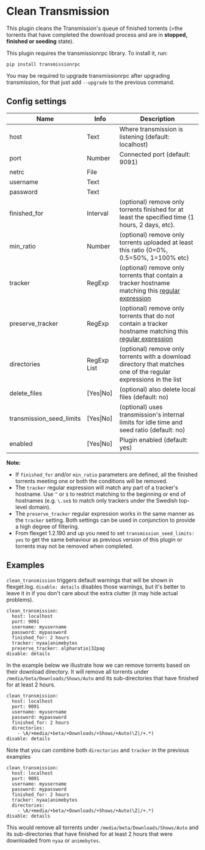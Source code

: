 # Clean Transmission
This plugin cleans the Transmission's queue of finished torrents (=the torrents that have completed the download process and are in **stopped, finished or seeding** state).

This plugin requires the transmissionrpc library. To install it, run:

```
pip install transmissionrpc
```

You may be required to upgrade transmissionrpc after upgrading transmission, for that just add `--upgrade` to the previous command.

## Config settings

| **Name** | **Info** | **Description** |
| --- | --- | --- |
| host | Text | Where transmission is listening (default: localhost) |
| port | Number | Connected port (default: 9091) |
| netrc | File |  |
| username | Text |  |
| password | Text |  |
| finished_for | Interval | (optional) remove only torrents finished for at least the specified time (1 hours, 2 days, etc). |
| min_ratio | Number | (optional) remove only torrents uploaded at least this ratio (0=0%, 0.5=50%, 1=100% etc) |
| tracker | RegExp | (optional) remove only torrents that contain a tracker hostname matching this [regular expression](https://docs.python.org/2/library/re.html#regular-expression-syntax) |
| preserve_tracker | RegExp | (optional) remove only torrents that do not contain a tracker hostname matching this [regular expression](https://docs.python.org/2/library/re.html#regular-expression-syntax) |
| directories | RegExp List | (optional) remove only torrents with a download directory that matches one of the regular expressions in the list |
| delete_files | [Yes\|No] | (optional) also delete local files (default: no) |
| transmission_seed_limits | [Yes\|No] | (optional) uses transmission's internal limits for idle time and seed ratio (default: no) |
| enabled | [Yes\|No] | Plugin enabled (default: yes) |

**Note:**

- If `finished_for` and/or `min_ratio` parameters are defined, all the finished torrents meeting one or both the conditions will be removed.
- The `tracker` regular expression will match any part of a tracker's hostname. Use `^` or `$` to restrict matching to the beginning or end of hostnames (e.g. `\.se$` to match only trackers under the Swedish top-level domain).
- The `preserve_tracker` regular expression works in the same manner as the `tracker` setting. Both settings can be used in conjunction to provide a high degree of filtering. 
- From flexget 1.2.190 and up you need to set `transmission_seed_limits: yes` to get the same behaviour as previous version of this plugin or torrents may not be removed when completed.


## Examples
`clean_transmission` triggers default warnings that will be shown in flexget.log. `disable: details` disables those warnings, but it's better to leave it in if you don't care about the extra clutter (it may hide actual problems). 

```
clean_transmission:
  host: localhost
  port: 9091
  username: myusername
  password: mypassword
  finished_for: 2 hours
  tracker: nyaa|animebytes
  preserve_tracker: alpharatio|32pag
disable: details
```

In the example below we illustrate how we can remove torrents based on their download directory. It will remove all torrents under `/media/beta/Downloads/Shows/Auto` and its sub-directories that have finished for at least 2 hours.

```
clean_transmission:
  host: localhost
  port: 9091
  username: myusername
  password: mypassword
  finished_for: 2 hours
  directories:
    - \A/+media/+beta/+Downloads/+Shows/+Auto(\Z|/+.*)
disable: details
```

Note that you can combine both `directories` and `tracker` in the previous examples

```
clean_transmission:
  host: localhost
  port: 9091
  username: myusername
  password: mypassword
  finished_for: 2 hours
  tracker: nyaa|animebytes
  directories:
    - \A/+media/+beta/+Downloads/+Shows/+Auto(\Z|/+.*)
disable: details
```

This would remove all torrents under `/media/beta/Downloads/Shows/Auto` and its sub-directories that have finished for at least 2 hours that were downloaded from `nyaa` or `animebytes`.